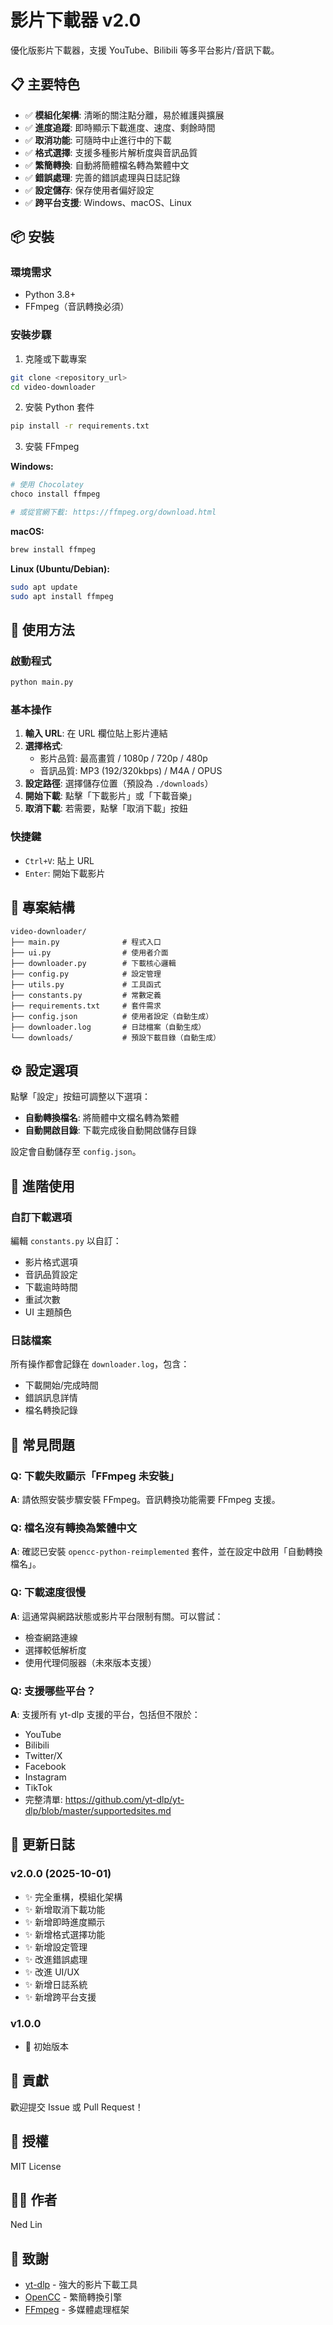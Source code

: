 # 影片下載器 v2.0

優化版影片下載器，支援 YouTube、Bilibili 等多平台影片/音訊下載。

## 📋 主要特色

- ✅ **模組化架構**: 清晰的關注點分離，易於維護與擴展
- ✅ **進度追蹤**: 即時顯示下載進度、速度、剩餘時間
- ✅ **取消功能**: 可隨時中止進行中的下載
- ✅ **格式選擇**: 支援多種影片解析度與音訊品質
- ✅ **繁簡轉換**: 自動將簡體檔名轉為繁體中文
- ✅ **錯誤處理**: 完善的錯誤處理與日誌記錄
- ✅ **設定儲存**: 保存使用者偏好設定
- ✅ **跨平台支援**: Windows、macOS、Linux

## 📦 安裝

### 環境需求
- Python 3.8+
- FFmpeg（音訊轉換必須）

### 安裝步驟

1. 克隆或下載專案
```bash
git clone <repository_url>
cd video-downloader
```

2. 安裝 Python 套件
```bash
pip install -r requirements.txt
```

3. 安裝 FFmpeg

**Windows:**
```bash
# 使用 Chocolatey
choco install ffmpeg

# 或從官網下載: https://ffmpeg.org/download.html
```

**macOS:**
```bash
brew install ffmpeg
```

**Linux (Ubuntu/Debian):**
```bash
sudo apt update
sudo apt install ffmpeg
```

## 🚀 使用方法

### 啟動程式
```bash
python main.py
```

### 基本操作

1. **輸入 URL**: 在 URL 欄位貼上影片連結
2. **選擇格式**: 
   - 影片品質: 最高畫質 / 1080p / 720p / 480p
   - 音訊品質: MP3 (192/320kbps) / M4A / OPUS
3. **設定路徑**: 選擇儲存位置（預設為 `./downloads`）
4. **開始下載**: 點擊「下載影片」或「下載音樂」
5. **取消下載**: 若需要，點擊「取消下載」按鈕

### 快捷鍵
- `Ctrl+V`: 貼上 URL
- `Enter`: 開始下載影片

## 📁 專案結構

```
video-downloader/
├── main.py              # 程式入口
├── ui.py                # 使用者介面
├── downloader.py        # 下載核心邏輯
├── config.py            # 設定管理
├── utils.py             # 工具函式
├── constants.py         # 常數定義
├── requirements.txt     # 套件需求
├── config.json          # 使用者設定（自動生成）
├── downloader.log       # 日誌檔案（自動生成）
└── downloads/           # 預設下載目錄（自動生成）
```

## ⚙️ 設定選項

點擊「設定」按鈕可調整以下選項：

- **自動轉換檔名**: 將簡體中文檔名轉為繁體
- **自動開啟目錄**: 下載完成後自動開啟儲存目錄

設定會自動儲存至 `config.json`。

## 🔧 進階使用

### 自訂下載選項

編輯 `constants.py` 以自訂：
- 影片格式選項
- 音訊品質設定
- 下載逾時時間
- 重試次數
- UI 主題顏色

### 日誌檔案

所有操作都會記錄在 `downloader.log`，包含：
- 下載開始/完成時間
- 錯誤訊息詳情
- 檔名轉換記錄

## 🐛 常見問題

### Q: 下載失敗顯示「FFmpeg 未安裝」
**A**: 請依照安裝步驟安裝 FFmpeg。音訊轉換功能需要 FFmpeg 支援。

### Q: 檔名沒有轉換為繁體中文
**A**: 確認已安裝 `opencc-python-reimplemented` 套件，並在設定中啟用「自動轉換檔名」。

### Q: 下載速度很慢
**A**: 這通常與網路狀態或影片平台限制有關。可以嘗試：
- 檢查網路連線
- 選擇較低解析度
- 使用代理伺服器（未來版本支援）

### Q: 支援哪些平台？
**A**: 支援所有 yt-dlp 支援的平台，包括但不限於：
- YouTube
- Bilibili
- Twitter/X
- Facebook
- Instagram
- TikTok
- 完整清單: https://github.com/yt-dlp/yt-dlp/blob/master/supportedsites.md

## 📝 更新日誌

### v2.0.0 (2025-10-01)
- ✨ 完全重構，模組化架構
- ✨ 新增取消下載功能
- ✨ 新增即時進度顯示
- ✨ 新增格式選擇功能
- ✨ 新增設定管理
- ✨ 改進錯誤處理
- ✨ 改進 UI/UX
- ✨ 新增日誌系統
- ✨ 新增跨平台支援

### v1.0.0
- 🎉 初始版本

## 🤝 貢獻

歡迎提交 Issue 或 Pull Request！

## 📄 授權

MIT License

## 👨‍💻 作者

Ned Lin

## 🙏 致謝

- [yt-dlp](https://github.com/yt-dlp/yt-dlp) - 強大的影片下載工具
- [OpenCC](https://github.com/BYVoid/OpenCC) - 繁簡轉換引擎
- [FFmpeg](https://ffmpeg.org/) - 多媒體處理框架